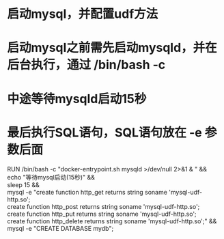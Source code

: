 # 启动mysql，并配置udf方法
# 启动mysql之前需先启动mysqld，并在后台执行，通过 /bin/bash -c
# 中途等待mysqld启动15秒
# 最后执行SQL语句，SQL语句放在 -e 参数后面
RUN /bin/bash -c "docker-entrypoint.sh mysqld >/dev/null 2>&1 & " && \
    echo "等待mysql启动(15秒)" && \
    sleep 15 && \
    mysql -e "create function http_get returns string soname 'mysql-udf-http.so'; \
              create function http_post returns string soname 'mysql-udf-http.so'; \
              create function http_put returns string soname 'mysql-udf-http.so'; \
              create function http_delete returns string soname 'mysql-udf-http.so';" && \
              mysql -e "CREATE DATABASE mydb";